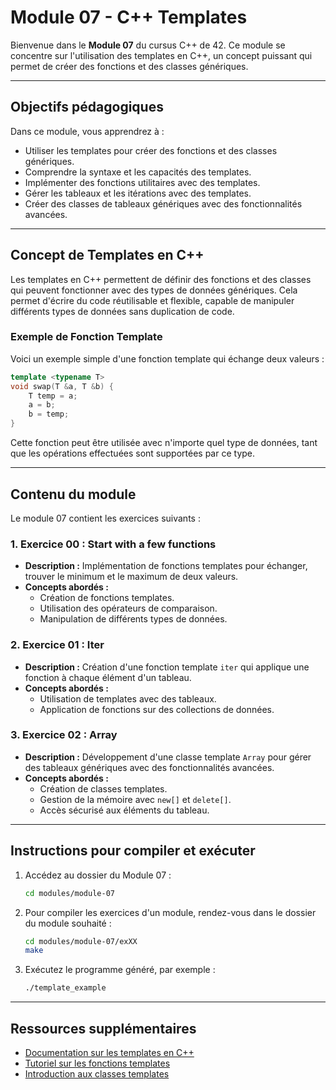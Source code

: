 # Module 07 - C++ Templates

Bienvenue dans le **Module 07** du cursus C++ de 42. Ce module se concentre sur l'utilisation des templates en C++, un concept puissant qui permet de créer des fonctions et des classes génériques.

---

## Objectifs pédagogiques

Dans ce module, vous apprendrez à :

- Utiliser les templates pour créer des fonctions et des classes génériques.
- Comprendre la syntaxe et les capacités des templates.
- Implémenter des fonctions utilitaires avec des templates.
- Gérer les tableaux et les itérations avec des templates.
- Créer des classes de tableaux génériques avec des fonctionnalités avancées.

---

## Concept de Templates en C++

Les templates en C++ permettent de définir des fonctions et des classes qui peuvent fonctionner avec des types de données génériques. Cela permet d'écrire du code réutilisable et flexible, capable de manipuler différents types de données sans duplication de code.

### Exemple de Fonction Template

Voici un exemple simple d'une fonction template qui échange deux valeurs :

```cpp
template <typename T>
void swap(T &a, T &b) {
    T temp = a;
    a = b;
    b = temp;
}
```
Cette fonction peut être utilisée avec n'importe quel type de données, tant que les opérations effectuées sont supportées par ce type.

---

## Contenu du module

Le module 07 contient les exercices suivants :

### 1. **Exercice 00 : Start with a few functions**
   - **Description :** Implémentation de fonctions templates pour échanger, trouver le minimum et le maximum de deux valeurs.
   - **Concepts abordés :**
     - Création de fonctions templates.
     - Utilisation des opérateurs de comparaison.
     - Manipulation de différents types de données.

### 2. **Exercice 01 : Iter**
   - **Description :** Création d'une fonction template `iter` qui applique une fonction à chaque élément d'un tableau.
   - **Concepts abordés :**
     - Utilisation de templates avec des tableaux.
     - Application de fonctions sur des collections de données.

### 3. **Exercice 02 : Array**
   - **Description :** Développement d'une classe template `Array` pour gérer des tableaux génériques avec des fonctionnalités avancées.
   - **Concepts abordés :**
     - Création de classes templates.
     - Gestion de la mémoire avec `new[]` et `delete[]`.
     - Accès sécurisé aux éléments du tableau.

---

## Instructions pour compiler et exécuter

1. Accédez au dossier du Module 07 :
   ```bash
   cd modules/module-07

2. Pour compiler les exercices d'un module, rendez-vous dans le dossier du module souhaité :
   ```bash
   cd modules/module-07/exXX
   make

3. Exécutez le programme généré, par exemple :
   ```bash
   ./template_example

---

## Ressources supplémentaires

- [Documentation sur les templates en C++](https://en.cppreference.com/w/cpp/language/templates)
- [Tutoriel sur les fonctions templates](https://www.learncpp.com/cpp-tutorial/function-templates/)
- [Introduction aux classes templates](https://www.learncpp.com/cpp-tutorial/class-templates/)